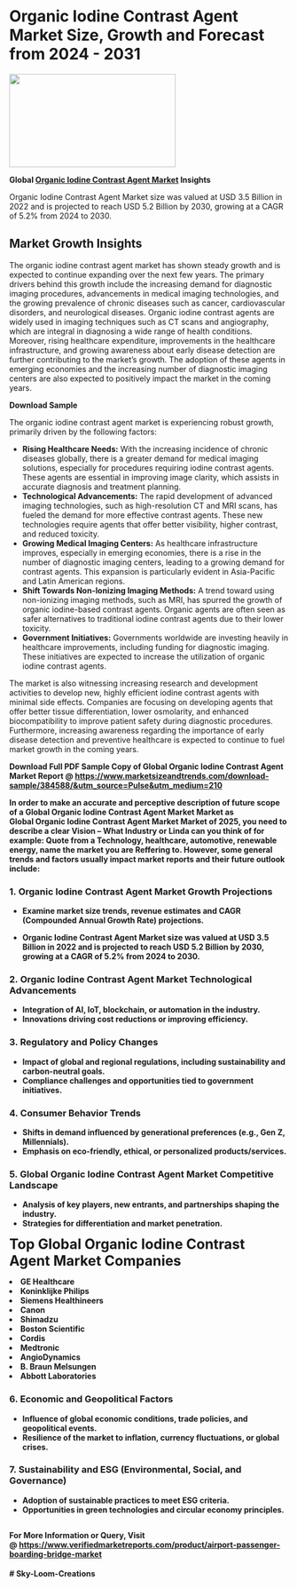 <H1>Organic Iodine Contrast Agent Market Size, Growth and Forecast from 2024 - 2031</H1><img class="aligncenter size-medium wp-image-584254" src="https://thirdeyenews.in/wp-content/uploads/2024/09/Global-Market-Research-300x168.jpeg" alt="" width="300" height="168" /><p><strong>Global&nbsp;<a href="https://www.marketsizeandtrends.com/download-sample/384588/&amp;utm_source=Pulse&amp;utm_medium=210">Organic Iodine Contrast Agent Market</a> Insights</strong></p><p>Organic Iodine Contrast Agent Market size was valued at USD 3.5 Billion in 2022 and is projected to reach USD 5.2 Billion by 2030, growing at a CAGR of 5.2% from 2024 to 2030.</p><p><h2>Market Growth Insights</h2> <p>The organic iodine contrast agent market has shown steady growth and is expected to continue expanding over the next few years. The primary drivers behind this growth include the increasing demand for diagnostic imaging procedures, advancements in medical imaging technologies, and the growing prevalence of chronic diseases such as cancer, cardiovascular disorders, and neurological diseases. Organic iodine contrast agents are widely used in imaging techniques such as CT scans and angiography, which are integral in diagnosing a wide range of health conditions. Moreover, rising healthcare expenditure, improvements in the healthcare infrastructure, and growing awareness about early disease detection are further contributing to the market’s growth. The adoption of these agents in emerging economies and the increasing number of diagnostic imaging centers are also expected to positively impact the market in the coming years.</p> <p><strong>Download Sample</strong></p> <p>The organic iodine contrast agent market is experiencing robust growth, primarily driven by the following factors:</p> <ul> <li><strong>Rising Healthcare Needs:</strong> With the increasing incidence of chronic diseases globally, there is a greater demand for medical imaging solutions, especially for procedures requiring iodine contrast agents. These agents are essential in improving image clarity, which assists in accurate diagnosis and treatment planning.</li> <li><strong>Technological Advancements:</strong> The rapid development of advanced imaging technologies, such as high-resolution CT and MRI scans, has fueled the demand for more effective contrast agents. These new technologies require agents that offer better visibility, higher contrast, and reduced toxicity.</li> <li><strong>Growing Medical Imaging Centers:</strong> As healthcare infrastructure improves, especially in emerging economies, there is a rise in the number of diagnostic imaging centers, leading to a growing demand for contrast agents. This expansion is particularly evident in Asia-Pacific and Latin American regions.</li> <li><strong>Shift Towards Non-Ionizing Imaging Methods:</strong> A trend toward using non-ionizing imaging methods, such as MRI, has spurred the growth of organic iodine-based contrast agents. Organic agents are often seen as safer alternatives to traditional iodine contrast agents due to their lower toxicity.</li> <li><strong>Government Initiatives:</strong> Governments worldwide are investing heavily in healthcare improvements, including funding for diagnostic imaging. These initiatives are expected to increase the utilization of organic iodine contrast agents.</li> </ul> <p>The market is also witnessing increasing research and development activities to develop new, highly efficient iodine contrast agents with minimal side effects. Companies are focusing on developing agents that offer better tissue differentiation, lower osmolarity, and enhanced biocompatibility to improve patient safety during diagnostic procedures. Furthermore, increasing awareness regarding the importance of early disease detection and preventive healthcare is expected to continue to fuel market growth in the coming years.</p> <p><strong></p><p><span class=""><strong>Download Full PDF Sample Copy of Global Organic Iodine Contrast Agent Market Report</strong> @ <a href="https://www.marketsizeandtrends.com/download-sample/384588/&amp;utm_source=Pulse&amp;utm_medium=210" target="_blank">https://www.marketsizeandtrends.com/download-sample/384588/&amp;utm_source=Pulse&amp;utm_medium=210</a></span></p><p>In order to make an accurate and perceptive description of future scope of a Global&nbsp;Organic Iodine Contrast Agent Market Market as Global&nbsp;Organic Iodine Contrast Agent Market Market of 2025, you need to describe a clear Vision &ndash; What Industry or Linda can you think of for example: Quote from a Technology, healthcare, automotive, renewable energy, name the market you are Reffering to. However, some general trends and factors usually impact market reports and their future outlook include:</p><h3>1.&nbsp;<strong>Organic Iodine Contrast Agent Market Growth Projections</strong></h3><ul><li>Examine market size trends, revenue estimates and CAGR (Compounded Annual Growth Rate) projections.</li><li><p>Organic Iodine Contrast Agent Market size was valued at USD 3.5 Billion in 2022 and is projected to reach USD 5.2 Billion by 2030, growing at a CAGR of 5.2% from 2024 to 2030.</p></li></ul><h3>2.&nbsp;<strong>Organic Iodine Contrast Agent Market Technological Advancements</strong></h3><ul><li>Integration of AI, IoT, blockchain, or automation in the industry.</li><li>Innovations driving cost reductions or improving efficiency.</li></ul><h3>3.&nbsp;<strong>Regulatory and Policy Changes</strong></h3><ul><li>Impact of global and regional regulations, including sustainability and carbon-neutral goals.</li><li>Compliance challenges and opportunities tied to government initiatives.</li></ul><h3>4.&nbsp;<strong>Consumer Behavior Trends</strong></h3><ul><li>Shifts in demand influenced by generational preferences (e.g., Gen Z, Millennials).</li><li>Emphasis on eco-friendly, ethical, or personalized products/services.</li></ul><h3>5.&nbsp;<strong>Global Organic Iodine Contrast Agent Market Competitive Landscape</strong></h3><ul><li>Analysis of key players, new entrants, and partnerships shaping the industry.</li><li>Strategies for differentiation and market penetration.</li></ul><p data-pm-slice="1 1 []"><span style="color: inherit; font-family: inherit; font-size: 25px;">Top Global Organic Iodine Contrast Agent Market Companies</span></p><div class="" data-test-id=""><p><li>GE Healthcare</li><li> Koninklijke Philips</li><li> Siemens Healthineers</li><li> Canon</li><li> Shimadzu</li><li> Boston Scientific</li><li> Cordis</li><li> Medtronic</li><li> AngioDynamics</li><li> B. Braun Melsungen</li><li> Abbott Laboratories</li></p></div><h3>6.&nbsp;<strong>Economic and Geopolitical Factors</strong></h3><ul><li>Influence of global economic conditions, trade policies, and geopolitical events.</li><li>Resilience of the market to inflation, currency fluctuations, or global crises.</li></ul><h3>7.&nbsp;<strong>Sustainability and ESG (Environmental, Social, and Governance)</strong></h3><ul><li>Adoption of sustainable practices to meet ESG criteria.</li><li>Opportunities in green technologies and circular economy principles.</li></ul><h2><strong style="font-size: 14px;">For More Information or Query, Visit @&nbsp;</strong><a style="background-color: #ffffff; font-size: 14px;" href="https://www.marketsizeandtrends.com/report/organic-iodine-contrast-agent-market/" target="_blank">https://www.verifiedmarketreports.com/product/airport-passenger-boarding-bridge-market</a></h2># Sky-Loom-Creations
